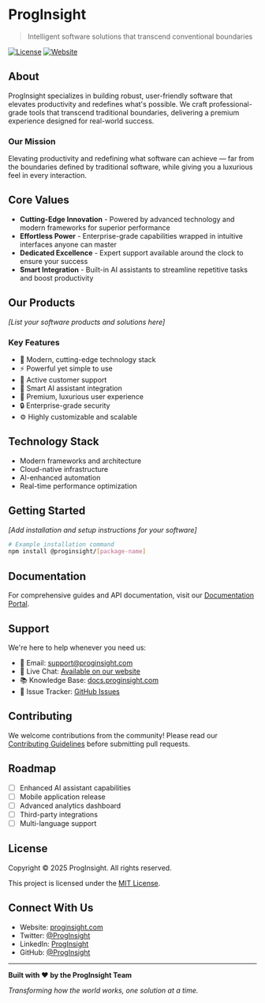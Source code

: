 # ProgInsight

> Intelligent software solutions that transcend conventional boundaries

[![License](https://img.shields.io/badge/license-GPLv3-blue.svg)](LICENSE)
[![Website](https://img.shields.io/badge/website-proginsight.com-green.svg)](https://proginsight.com)

## About

ProgInsight specializes in building robust, user-friendly software that elevates productivity and redefines what's possible. We craft professional-grade tools that transcend traditional boundaries, delivering a premium experience designed for real-world success.

### Our Mission

Elevating productivity and redefining what software can achieve — far from the boundaries defined by traditional software, while giving you a luxurious feel in every interaction.

## Core Values

- **Cutting-Edge Innovation** - Powered by advanced technology and modern frameworks for superior performance
- **Effortless Power** - Enterprise-grade capabilities wrapped in intuitive interfaces anyone can master
- **Dedicated Excellence** - Expert support available around the clock to ensure your success
- **Smart Integration** - Built-in AI assistants to streamline repetitive tasks and boost productivity

## Our Products

*[List your software products and solutions here]*

### Key Features

- 🚀 Modern, cutting-edge technology stack
- ⚡ Powerful yet simple to use
- 💬 Active customer support
- 🤖 Smart AI assistant integration
- 🎨 Premium, luxurious user experience
- 🔒 Enterprise-grade security
- ⚙️ Highly customizable and scalable

## Technology Stack

- Modern frameworks and architecture
- Cloud-native infrastructure
- AI-enhanced automation
- Real-time performance optimization

## Getting Started

*[Add installation and setup instructions for your software]*
```bash
# Example installation command
npm install @proginsight/[package-name]
```

## Documentation

For comprehensive guides and API documentation, visit our [Documentation Portal](https://docs.proginsight.com).

## Support

We're here to help whenever you need us:

- 📧 Email: support@proginsight.com
- 💬 Live Chat: [Available on our website](https://proginsight.com)
- 📚 Knowledge Base: [docs.proginsight.com](https://docs.proginsight.com)
- 🐛 Issue Tracker: [GitHub Issues](https://github.com/proginsight/issues)

## Contributing

We welcome contributions from the community! Please read our [Contributing Guidelines](CONTRIBUTING.md) before submitting pull requests.

## Roadmap

- [ ] Enhanced AI assistant capabilities
- [ ] Mobile application release
- [ ] Advanced analytics dashboard
- [ ] Third-party integrations
- [ ] Multi-language support

## License

Copyright © 2025 ProgInsight. All rights reserved.

This project is licensed under the [MIT License](LICENSE).

## Connect With Us

- Website: [proginsight.com](https://proginsight.com)
- Twitter: [@ProgInsight](https://twitter.com/proginsight)
- LinkedIn: [ProgInsight](https://linkedin.com/company/proginsight)
- GitHub: [@ProgInsight](https://github.com/proginsight)

---

**Built with ❤️ by the ProgInsight Team**

*Transforming how the world works, one solution at a time.*
